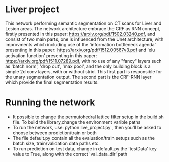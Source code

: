 # Liver project

This network performing semantic segmentation on CT scans for Liver and Lesion areas. The network architecture embrace the CRF as RNN concept, firstly presented in this paper: https://arxiv.org/pdf/1502.03240.pdf, and consist of two main parts, one is  influenced from the Unet architecture, with improvments which including use of the 'information bottleneck agenda' presenting in this paper: https://arxiv.org/pdf/1512.00567v3.pdf and 'elu activation function' presenting in this paper: https://arxiv.org/pdf/1511.07289.pdf, with no use of any "fancy" layers such as 'batch norm', 'drop out', 'max pool', and the only building block is a simple 2d conv layers, with or without strid. This first part is responsible for the unary segmentation output. The second part is the CRF-RNN layer which provide the final segmentation results.

# Running the network

- It possible to change the permutohedral lattice filter setup in the build.sh file. To build the library,change the environment varible paths
- To run the network, use: python live_project.py <runName>, then you'll be asked to choose between prediction/train or both
- The file default.py contain all the evaluation/train setups such as the batch size, train/validation data paths etc.
- To run prediction on test data, change in default.py the 'testData' key value to True, along with the correct 'val_data_dir' path
  
